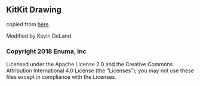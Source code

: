 ## KitKit Drawing

copied from [here](https://github.com/XPRIZE/GLEXP-Team-KitkitSchool).

Modified by Kevin DeLand


### Copyright 2018 Enuma, Inc
Licensed under the Apache License 2.0 and the Creative Commons Attribution International 4.0 License (the “Licenses”); you may not use these files except in compliance with the Licenses. 